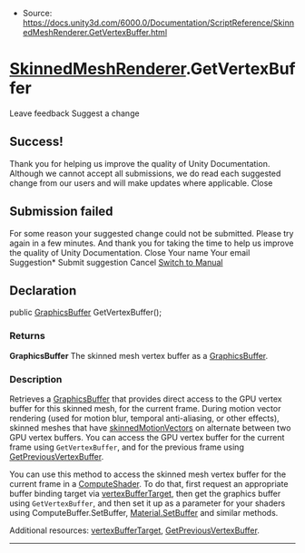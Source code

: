 * Source: https://docs.unity3d.com/6000.0/Documentation/ScriptReference/SkinnedMeshRenderer.GetVertexBuffer.html

#  [SkinnedMeshRenderer](https://docs.unity3d.com/6000.0/Documentation/ScriptReference/SkinnedMeshRenderer.html).GetVertexBuffer
Leave feedback
Suggest a change
## Success!
Thank you for helping us improve the quality of Unity Documentation. Although we cannot accept all submissions, we do read each suggested change from our users and will make updates where applicable.
Close
## Submission failed
For some reason your suggested change could not be submitted. Please <a>try again</a> in a few minutes. And thank you for taking the time to help us improve the quality of Unity Documentation.
Close
Your name Your email Suggestion* Submit suggestion
Cancel
[Switch to Manual](https://docs.unity3d.com/6000.0/Documentation/Manual/class-SkinnedMeshRenderer.html "Go to SkinnedMeshRenderer Component in the Manual")
## Declaration
public [GraphicsBuffer](https://docs.unity3d.com/6000.0/Documentation/ScriptReference/GraphicsBuffer.html) GetVertexBuffer(); 
### Returns
**GraphicsBuffer** The skinned mesh vertex buffer as a [GraphicsBuffer](https://docs.unity3d.com/6000.0/Documentation/ScriptReference/GraphicsBuffer.html). 
### Description
Retrieves a [GraphicsBuffer](https://docs.unity3d.com/6000.0/Documentation/ScriptReference/GraphicsBuffer.html) that provides direct access to the GPU vertex buffer for this skinned mesh, for the current frame.
During motion vector rendering (used for motion blur, temporal anti-aliasing, or other effects), skinned meshes that have [skinnedMotionVectors](https://docs.unity3d.com/6000.0/Documentation/ScriptReference/SkinnedMeshRenderer-skinnedMotionVectors.html) on alternate between two GPU vertex buffers. You can access the GPU vertex buffer for the current frame using `GetVertexBuffer`, and for the previous frame using [GetPreviousVertexBuffer](https://docs.unity3d.com/6000.0/Documentation/ScriptReference/SkinnedMeshRenderer.GetPreviousVertexBuffer.html).  
  
You can use this method to access the skinned mesh vertex buffer for the current frame in a [ComputeShader](https://docs.unity3d.com/6000.0/Documentation/ScriptReference/ComputeShader.html). To do that, first request an appropriate buffer binding target via [vertexBufferTarget](https://docs.unity3d.com/6000.0/Documentation/ScriptReference/SkinnedMeshRenderer-vertexBufferTarget.html), then get the graphics buffer using `GetVertexBuffer`, and then set it up as a parameter for your shaders using ComputeBuffer.SetBuffer, [Material.SetBuffer](https://docs.unity3d.com/6000.0/Documentation/ScriptReference/Material.SetBuffer.html) and similar methods.  
  
Additional resources: [vertexBufferTarget](https://docs.unity3d.com/6000.0/Documentation/ScriptReference/SkinnedMeshRenderer-vertexBufferTarget.html), [GetPreviousVertexBuffer](https://docs.unity3d.com/6000.0/Documentation/ScriptReference/SkinnedMeshRenderer.GetPreviousVertexBuffer.html).
* * *
